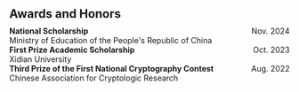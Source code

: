<h1 id="awards"></h1>

<h2 style="margin: 60px 0px 10px;">Awards and Honors</h2>

<div>
    <li style="list-style-type: none;">
        <div style="display: flex; justify-content: space-between;">
            <span><strong>National Scholarship</strong></span>
            <span>Nov. 2024</span>
        </div>
        <div>Ministry of Education of the People's Republic of China</div>
    </li>
</div>

<div>
    <li style="list-style-type: none;">
        <div style="display: flex; justify-content: space-between;">
            <span><strong>First Prize Academic Scholarship</strong></span>
            <span>Oct. 2023</span>
        </div>
        <div>Xidian University</div>
    </li>
</div>

<div>
    <li style="list-style-type: none;">
        <div style="display: flex; justify-content: space-between;">
            <span><strong>Third Prize of the First National Cryptography Contest</strong></span>
            <span>Aug. 2022</span>
        </div>
        <div>Chinese Association for Cryptologic Research</div>
    </li>
</div>

